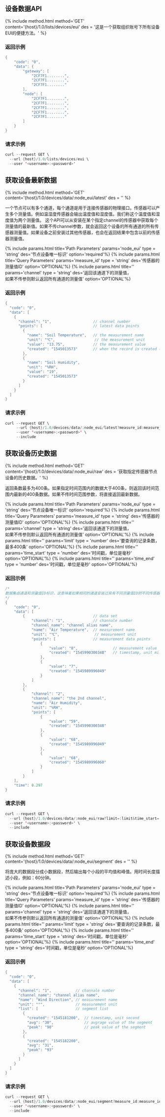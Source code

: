 ## 设备数据API

{% include method.html method='GET' content='{host}/1.0/lists/devices/eui' des = '这是一个获取组织账号下所有设备EUI的便捷方法。' %}
### 返回示例
```java
{
    "code": "0",
    "data": {
        "gateway": [
            "2CF7F1........",
            "2CF7F1........",
            "2CF7F1........"
        ],
        "node": [
            "2CF7F1........",
            "2CF7F1........",
            "2CF7F1........",
            "2CF7F1........",
            "2CF7F1........"
        ]
    }
}
```
### 请求示例
```java
curl --request GET \
  --url {host}/1.0/lists/devices/eui \
  --user '<username>:<password>'
```
## 获取设备最新数据

{% include method.html method='GET' content='{host}/1.0/devices/data/:node_eui/latest' des = '' %}

一个节点可以有多个通道，每个通道是用于连接传感器的物理接口。传感器可以产生多个测量值。例如温湿度传感器会输出温度值和湿度值。我们称这个温度值和湿度值为两个测量值。
这个API可以从安装在某个指定channel的传感器中获取每个测量值的最新值。如果不传channel参数，就会返回这个设备的所有通道的所有传感器测量值。如果设备之前安装过其他传感器，也会在返回结果中包含以前的传感器测量值。

{% include params.html title='Path Parameters' params='node_eui' type = 'string' des='节点设备唯一标识' option='required'%}
{% include params.html title='Query Parameters' params='measure_id' type = 'string' des='传感器的测量值ID' option='OPTIONAL'%}
{% include params.html title='' params='channel' type = 'string' des='返回该通道下的测量值，<br> 如果不传参则默认返回所有通道的测量值' option='OPTIONAL'%}
### 返回示例
```java
{
  "code": "0",
  "data": [
    {
      "channel": "1",                   // channel number
      "points": [                       // latest data points
        {
          "name": "Soil Temperature",   // the measurement name
          "unit": "℃",                  // the measurement unit
          "value": "13.75",             // the measurement value
          "created": "1545013573"       // when the record is created (timestamp, unit second)
        },
        {
          "name": "Soil Humidity",
          "unit": "%RH",
          "value": "19",
          "created": "1545013573"
        }
      ]
    }
  ]
}
```
### 请求示例
```java
curl --request GET \
     --url {host}/1.0/devices/data/:node_eui/latest?measure_id:measure_id&channel:channel \
     --user '<username>:<password>' \
     --include
```

## 获取设备历史数据

{% include method.html method='GET' content='{host}/1.0/devices/data/:node_eui/raw' des = '获取指定传感器节点设备的历史数据。' %}

返回条数最多为400条。如果指定时间范围内的数据大于400条，则返回该时间范围内最新的400条数据。如果不传时间范围参数，将直接返回最新数据。

{% include params.html title='Path Parameters' params='node_eui' type = 'string' des='节点设备唯一标识' option='required'%}
{% include params.html title='Query Parameters' params='measure_id' type = 'string' des='传感器的测量值ID' option='OPTIONAL'%}
{% include params.html title='' params='channel' type = 'string' des='返回该通道下的测量值，<br> 如果不传参则默认返回所有通道的测量值' option='OPTIONAL'%}
{% include params.html title='' params='limit' type = 'number' des='要查询的记录条数，最多400条' option='OPTIONAL'%}
{% include params.html title='' params='time_start' type = 'number' des='时间戳，单位是毫秒' option='OPTIONAL'%}
{% include params.html title='' params='time_end' type = 'number' des='时间戳，单位是毫秒' option='OPTIONAL'%}
### 返回示例
```java
/*
数据集由通道和测量值ID标识，这意味着如果相同的通道安装过具有不同测量值ID的不同传感器，则可能返回多个数据集。例如通道1安装了光照传感器，并且在此之前安装过二氧化碳传感器，将有可能导致有两个与通道1相关的数据集 - {"channel":"1","name":"Light","points":[...],...} and {"channel":"1","name":"CO2","points":[...],...}。
*/
{
    "code": "0",
    "data": [
        {                               // data set 
            "channel": "1",             // channale number
            "channel_name": "channel alias name",
            "name": "Air Temperature",  // measurement name
            "unit": "℃",                // measurement unit
            "points": [                 // measurement data points
                {
                    "value": "8",                // measurement value
                    "created": "1545990300348"   // timestamp, unit millisecond
                },
                {
                    "value": "7",
                    "created": "1545989996049"
                }
            ]
        },
        {
            "channel": "2",
            "channel_name": "the 2nd channel",
            "name": "Air Humidity",
            "unit": "%RH",
            "points": [
                {
                    "value": "59",
                    "created": "1545990300348"
                },
                {
                    "value": "68",
                    "created": "1545989996049"
                },
                {
                    "value": "68",
                    "created": "1545989996060"
                }
            ]
        }
    ],
    "time": 0.297
}
```
### 请求示例
```java
curl --request GET \
  --url {host}/1.0/devices/data/:node_eui/raw?limit=:limit&time_start=:time_start&time_end=:time_end \
  --user '<username>:<password>' \
  --include
```

## 获取设备数据段

{% include method.html method='GET' content='{host}/1.0/devices/data/:node_eui/segment' des = '' %}

将庞大的数据段分成小数据段，然后输出每个小段的平均值和峰值。用时间长度描述小段，例如：60分钟。

{% include params.html title='Path Parameters' params='node_eui' type = 'string' des='节点设备唯一标识' option='required'%}
{% include params.html title='Query Parameters' params='measure_id' type = 'string' des='传感器的测量值ID' option='OPTIONAL'%}
{% include params.html title='' params='channel' type = 'string' des='返回该通道下的测量值，<br> 如果不传参则默认返回所有通道的测量值' option='OPTIONAL'%}
{% include params.html title='' params='limit' type = 'string' des='要查询的记录条数，最多400条' option='OPTIONAL'%}
{% include params.html title='' params='time_start' type = 'string' des='时间戳，单位是毫秒' option='OPTIONAL'%}
{% include params.html title='' params='time_end' type = 'string' des='时间戳，单位是毫秒' option='OPTIONAL'%}
### 返回示例
```java
{
  "code": "0",
  "data": [
    {
      "channel": "1",           // channale number
      "channel_name": "channel alias name",
      "name": "Wind Direction", // measurement name
      "unit": "°",              // measurement unit
      "list": [                 // segment list
        {
          "created": "1545181200",  // timestamp, unit second
          "avg": "30",              // avgrage value of the segment
          "peak": "90"              // peak value of the segment
        },
        {
          "created": "1545182200",  
          "avg": "31",              
          "peak": "93"              
        }
      ]
    }
  ]
}
```
### 请求示例
```java
curl --request GET \
  --url {host}/1.0/devices/data/:node_eui/segment?measure_id:measure_id&channel:channel&segment:segment&time_start:time_start&time_end:time_end \
  --user '<username>:<password>' \
  --include
```